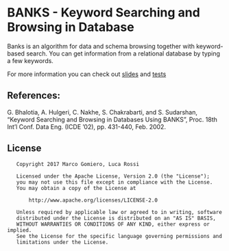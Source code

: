 # BANKS - Keyword Searching and Browsing in Database

Banks is an algorithm for data and schema browsing together with keyword-based search. You can get information from a relational database by typing a few
keywords.

For more information you can check out <a href="https://drive.google.com/file/d/1GuxNKPNajxpZjDzqzQ5TsShbuxNVsA9g/view?usp=sharing" target="blank">slides</a> and <a href="https://drive.google.com/file/d/1Ey1V_IQIfpCb7hkqhDl4TAVcAQ-iBXAK/view?usp=sharing" target="blank">tests</a>

## References:

G. Bhalotia, A. Hulgeri, C. Nakhe, S. Chakrabarti, and S. Sudarshan,
“Keyword Searching and Browsing in Databases Using BANKS”,
Proc. 18th Int’l Conf. Data Eng. (ICDE ’02), pp. 431-440, Feb. 2002.

## License
```
   Copyright 2017 Marco Gomiero, Luca Rossi

   Licensed under the Apache License, Version 2.0 (the "License");
   you may not use this file except in compliance with the License.
   You may obtain a copy of the License at

       http://www.apache.org/licenses/LICENSE-2.0

   Unless required by applicable law or agreed to in writing, software
   distributed under the License is distributed on an "AS IS" BASIS,
   WITHOUT WARRANTIES OR CONDITIONS OF ANY KIND, either express or implied.
   See the License for the specific language governing permissions and
   limitations under the License.
```
